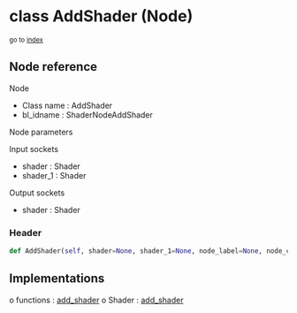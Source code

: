 # class AddShader (Node)

<sub>go to [index](/docs/index.md)</sub>

## Node reference

Node
 - Class name : AddShader
 - bl_idname : ShaderNodeAddShader

Node parameters

Input sockets
 - shader : Shader
 - shader_1 : Shader

Output sockets
 - shader : Shader

### Header

``` python
def AddShader(self, shader=None, shader_1=None, node_label=None, node_color=None):
```

## Implementations

o functions : [add_shader](/docs/Shader_classes/GLOBAL.md#add_shader)
o Shader : [add_shader](/docs/Shader_classes/Shader.md#add_shader)

